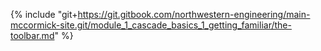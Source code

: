 {% include "git+https://git.gitbook.com/northwestern-engineering/main-mccormick-site.git/module_1_cascade_basics_1_getting_familiar/the-toolbar.md" %}

